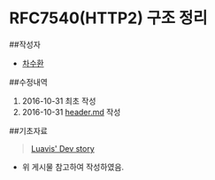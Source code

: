 # RFC7540(HTTP2) 구조 정리

##작성자
* [차수환](mailto:admin@gdb.kr)

##수정내역
1. 2016-10-31 최초 작성
2. 2016-10-31 [header.md](./header.md) 작성

##기초자료
> [Luavis' Dev story](https://b.luavis.kr/http2/http2-overall-operation)
* 위 게시물 참고하여 작성하였음.
